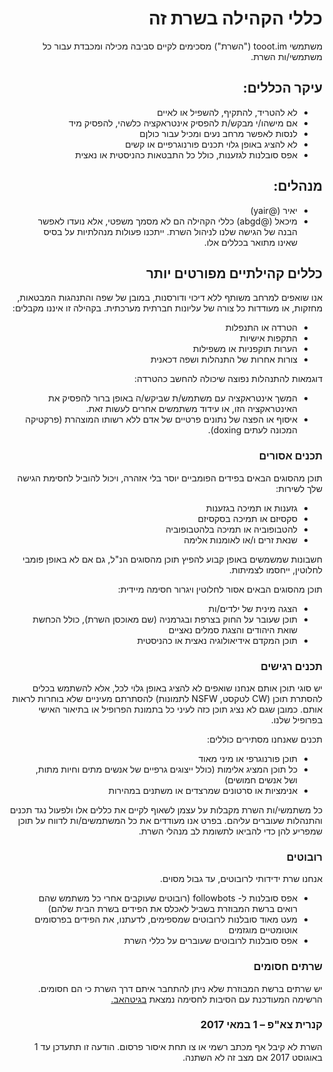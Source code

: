 <div dir="rtl">

# כללי הקהילה בשרת זה
משתמשי tooot.im ("השרת") מסכימים לקיים סביבה מכילה ומכבדת עבור כל משתמשי/ות השרת.

## עיקר הכללים:
- לא להטריד, להתקיף, להשפיל או לאיים
- אם מישהו/י מבקש/ת להפסיק אינטראקציה כלשהי, להפסיק מיד
- לנסות לאפשר מרחב נעים ומכיל עבור כולןם
- לא להציג באופן גלוי תכנים פורנוגרפיים או קשים
- אפס סובלנות לגזענות, כולל כל התבטאות כהניסטית או נאצית

## מנהלים:
- יאיר (@yair)
- מיכאל (@abgd) 
כללי הקהילה הם לא מסמך משפטי, אלא נועדו לאפשר הבנה של הגישה שלנו לניהול השרת. ייתכנו פעולות מנהלתיות על בסיס שאינו מתואר בכללים אלו.

## כללים קהילתיים מפורטים יותר
אנו שואפים למרחב משותף ללא דיכוי ודורסנות, במובן של שפה והתנהגות המבטאות, מחזקות, או מעודדות כל צורה של עליונות חברתית מערכתית.
בקהילה זו איננו מקבלים:
- הטרדה או התנפלות
- התקפות אישיות
- הערות תוקפניות או משפילות
- צורות אחרות של התנהלות ושפה דכאנית

דוגמאות להתנהלות נפוצה שיכולה להחשב כהטרדה:
- המשך אינטראקציה עם משתמש/ת שביקש/ה באופן ברור להפסיק את האינטראקציה הזו, או עידוד משתמשים אחרים לעשות זאת.
- איסוף או הפצה של נתונים פרטיים של אדם ללא רשותו המוצהרת (פרקטיקה המכונה לעתים doxing).

### תכנים אסורים
תוכן מהסוגים הבאים בפידים הפומביים יוסר בלי אזהרה, ויכול להוביל לחסימת הגישה שלך לשירות:
- גזענות או תמיכה בגזענות
- סקסיזם או תמיכה בסקסיזם
- להטבופוביה או תמיכה בלהטבופוביה
- שנאת זרים ו/או לאומנות אלימה

חשבונות שמשמשים באופן קבוע להפיץ תוכן מהסוגים הנ"ל, גם אם לא באופן פומבי לחלוטין, ייחסמו לצמיתות.

תוכן מהסוגים הבאים אסור לחלוטין ויגרור חסימה מיידית:
- הצגה מינית של ילדים/ות
- תוכן שעובר על החוק בצרפת ובגרמניה (שם מאוכסן השרת), כולל הכחשת שואת היהודים והצגת סמלים נאציים
- תוכן המקדם אידיאולוגיה נאצית או כהניסטית


### תכנים רגישים
יש סוגי תוכן אותם אנחנו שואפים לא להציג באופן גלוי לכל, אלא להשתמש בכלים להסתרת תוכן (CW לטקסט, NSFW לתמונות) להסתרתם מעיניים שלא בוחרות לראות אותם. כמובן שגם לא נציג תוכן כזה לעיני כל בתמונת הפרופיל או בתיאור האישי בפרופיל שלנו.

תכנים שאנחנו מסתירים כוללים:
- תוכן פורנוגרפי או מיני מאוד
- כל תוכן המציג אלימות (כולל ייצוגים גרפיים של אנשים מתים וחיות מתות, ושל אנשים חמושים)
- אנימציות או סרטונים שמרצדים או משתנים במהירות


כל משתמשי/ות השרת מקבלות על עצמן לשאוף לקיים את כללים אלו ולפעול נגד תכנים והתנהלות שעוברים עליהם. בפרט אנו מעודדים את כל המשתמשים/ות לדווח על תוכן שמפריע להן כדי להביאו לתשומת לב מנהלי השרת.

### רובוטים
אנחנו שרת ידידותי לרובוטים, עד גבול מסוים.
- אפס סובלנות ל- followbots (רובוטים שעוקבים אחרי כל משתמש שהם רואים ברשת המבוזרת בשביל לאכלס את הפידים בשרת הבית שלהם)
- מעט מאוד סובלנות לרובוטים שמספימים, לדעתנו, את הפידים בפרסומים אוטומטיים מוגזמים
- אפס סובלנות לרובוטים שעוברים על כללי השרת

### שרתים חסומים
יש שרתים ברשת המבוזרת שלא ניתן להתחבר איתם דרך השרת כי הם חסומים. הרשימה המעודכנת עם הסיבות לחסימה נמצאת [בגיטהאב.](https://github.com/Toootim/blocked-instances)

### קנרית צא"פ – 1 במאי 2017
השרת לא קיבל אף מכתב רשמי או צו תחת איסור פרסום. הודעה זו תתעדכן עד 1 באוגוסט 2017 אם מצב זה לא השתנה.

</div>
